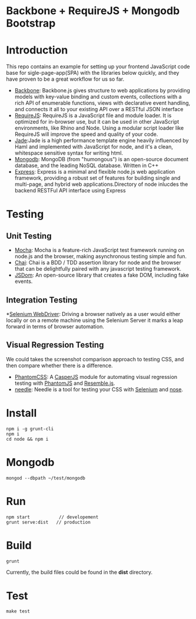 # Backbone + RequireJS + Mongodb Bootstrap

# Introduction

This repo contains an example for setting up your frontend JavaScript code base for sigle-page-app(SPA) with the libraries below quickly, and they have proven to be a great workflow for us so far. 

* [Backbone](http://backbonejs.org/): Backbone.js gives structure to web applications by providing models with key-value binding and custom events, collections with a rich API of enumerable functions, views with declarative event handling, and connects it all to your existing API over a RESTful JSON interface
* [RequireJS](http://requirejs.org/): RequireJS is a JavaScript file and module loader. It is optimized for in-browser use, but it can be used in other JavaScript environments, like Rhino and Node. Using a modular script loader like RequireJS will improve the speed and quality of your code.
* [Jade](http://jade-lang.com/):Jade is a high performance template engine heavily influenced by Haml and implemented with JavaScript for node, and it's a clean, whitespace sensitive syntax for writing html. 
* [Mongodb](http://www.mongodb.org/): MongoDB (from "humongous") is an open-source document database, and the leading NoSQL database. Written in C++
* [Express](http://expressjs.com/): Express is a minimal and flexible node.js web application framework, providing a robust set of features for building single and multi-page, and hybrid web applications.Directory of node inlucdes the backend RESTFul API interface using Express

# Testing

## Unit Testing

* [Mocha](http://visionmedia.github.io/mocha/): Mocha is a feature-rich JavaScript test framework running on node.js and the browser, making asynchronous testing simple and fun.
* [Chai](http://chaijs.com/): Chai is a BDD / TDD assertion library for node and the browser that can be delightfully paired with any javascript testing framework.
* [JSDom](https://github.com/tmpvar/jsdom): An open-source library that creates a fake DOM, including fake events. 

## Integration Testing

*[Selenium WebDriver](http://docs.seleniumhq.org/projects/webdriver/): Driving a browser natively as a user would either locally or on a remote machine using the Selenium Server it marks a leap forward in terms of browser automation.

## Visual Regression Testing

We could takes the screenshot comparison approach to testing CSS, and then compare whether there is a difference.

* [PhantomCSS](https://github.com/Huddle/PhantomCSS): A [CasperJS](http://github.com/n1k0/casperjs) module for automating visual regression testing with [PhantomJS](http://github.com/ariya/phantomjs/) and [Resemble.js](http://huddle.github.com/Resemble.js/).
* [needle](https://github.com/bfirsh/needle): Needle is a tool for testing your CSS with [Selenium](http://seleniumhq.org/) and [nose](http://somethingaboutorange.com/mrl/projects/nose/).

# Install

    npm i -g grunt-cli
    npm i
    cd node && npm i

# Mongodb

    mongod --dbpath ~/test/mongodb

# Run
    
    npm start           // developement
    grunt serve:dist   // production

# Build

    grunt

Currently, the build files could be found in the __dist__ directory.

# Test

    make test





